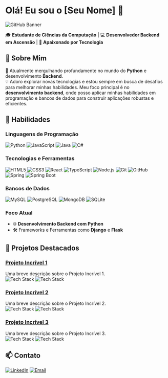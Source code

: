 # Olá! Eu sou o [Seu Nome] 👋

![GitHub Banner](https://user-images.githubusercontent.com/12345678/98765432-12345678-90ab-4cde-8cde-1234567890ab.jpg)

🎓 **Estudante de Ciências da Computação** | 💻 **Desenvolvedor Backend em Ascensão** | 🚀 **Apaixonado por Tecnologia**

## 🚀 Sobre Mim

🌱 Atualmente mergulhando profundamente no mundo do **Python** e desenvolvimento **Backend**.  
💡 Adoro explorar novas tecnologias e estou sempre em busca de desafios para melhorar minhas habilidades. Meu foco principal é no **desenvolvimento backend**, onde posso aplicar minhas habilidades em programação e bancos de dados para construir aplicações robustas e eficientes.

## 💼 Habilidades

### Linguagens de Programação
![Python](https://img.shields.io/badge/Python-3776AB?style=for-the-badge&logo=python&logoColor=white) 
![JavaScript](https://img.shields.io/badge/JavaScript-F7DF1E?style=for-the-badge&logo=javascript&logoColor=black) 
![Java](https://img.shields.io/badge/Java-007396?style=for-the-badge&logo=java&logoColor=white) 
![C#](https://img.shields.io/badge/C%23-239120?style=for-the-badge&logo=c-sharp&logoColor=white)

### Tecnologias e Ferramentas
![HTML5](https://img.shields.io/badge/HTML5-E34F26?style=for-the-badge&logo=html5&logoColor=white) 
![CSS3](https://img.shields.io/badge/CSS3-1572B6?style=for-the-badge&logo=css3&logoColor=white) 
![React](https://img.shields.io/badge/React-20232A?style=for-the-badge&logo=react&logoColor=61DAFB) 
![TypeScript](https://img.shields.io/badge/TypeScript-007ACC?style=for-the-badge&logo=typescript&logoColor=white) 
![Node.js](https://img.shields.io/badge/Node.js-339933?style=for-the-badge&logo=nodedotjs&logoColor=white) 
![Git](https://img.shields.io/badge/Git-F05032?style=for-the-badge&logo=git&logoColor=white) 
![GitHub](https://img.shields.io/badge/GitHub-181717?style=for-the-badge&logo=github&logoColor=white)
![Spring](https://img.shields.io/badge/Spring-6DB33F?style=for-the-badge&logo=spring&logoColor=white) 
![Spring Boot](https://img.shields.io/badge/Spring%20Boot-6DB33F?style=for-the-badge&logo=springboot&logoColor=white)

### Bancos de Dados
![MySQL](https://img.shields.io/badge/MySQL-4479A1?style=for-the-badge&logo=mysql&logoColor=white) 
![PostgreSQL](https://img.shields.io/badge/PostgreSQL-316192?style=for-the-badge&logo=postgresql&logoColor=white) 
![MongoDB](https://img.shields.io/badge/MongoDB-47A248?style=for-the-badge&logo=mongodb&logoColor=white) 
![SQLite](https://img.shields.io/badge/SQLite-003B57?style=for-the-badge&logo=sqlite&logoColor=white)

### Foco Atual
- 🌐 **Desenvolvimento Backend com Python**
- 🛠️ Frameworks e Ferramentas como **Django** e **Flask**

## 🌟 Projetos Destacados

### [Projeto Incrível 1](link_para_o_projeto)
Uma breve descrição sobre o Projeto Incrível 1.  
![Tech Stack](https://img.shields.io/badge/-Python-3776AB?style=flat&logo=python&logoColor=white) 
![Tech Stack](https://img.shields.io/badge/-Django-092E20?style=flat&logo=django&logoColor=white)

### [Projeto Incrível 2](link_para_o_projeto)
Uma breve descrição sobre o Projeto Incrível 2.  
![Tech Stack](https://img.shields.io/badge/-JavaScript-F7DF1E?style=flat&logo=javascript&logoColor=black) 
![Tech Stack](https://img.shields.io/badge/-React-20232A?style=flat&logo=react&logoColor=61DAFB)

### [Projeto Incrível 3](link_para_o_projeto)
Uma breve descrição sobre o Projeto Incrível 3.  
![Tech Stack](https://img.shields.io/badge/-TypeScript-007ACC?style=flat&logo=typescript&logoColor=white) 
![Tech Stack](https://img.shields.io/badge/-Node.js-339933?style=flat&logo=nodedotjs&logoColor=white)

## 📫 Contato

[![LinkedIn](https://img.shields.io/badge/LinkedIn-0077B5?style=for-the-badge&logo=linkedin&logoColor=white)](link_para_o_linkedin) 
[![Email](https://img.shields.io/badge/Email-D14836?style=for-the-badge&logo=gmail&logoColor=white)](mailto:seuemail@example.com)
